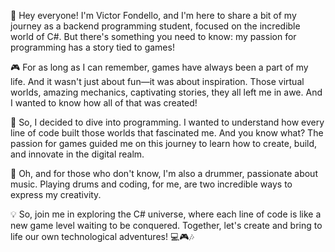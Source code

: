 👋 Hey everyone! I'm Victor Fondello, and I'm here to share a bit of my journey as a backend programming student, focused on the incredible world of C#. But there's something you need to know: my passion for programming has a story tied to games!

🎮 For as long as I can remember, games have always been a part of my life. And it wasn't just about fun—it was about inspiration. Those virtual worlds, amazing mechanics, captivating stories, they all left me in awe. And I wanted to know how all of that was created!

🚀 So, I decided to dive into programming. I wanted to understand how every line of code built those worlds that fascinated me. And you know what? The passion for games guided me on this journey to learn how to create, build, and innovate in the digital realm.

🥁 Oh, and for those who don't know, I'm also a drummer, passionate about music. Playing drums and coding, for me, are two incredible ways to express my creativity.

💡 So, join me in exploring the C# universe, where each line of code is like a new game level waiting to be conquered. Together, let's create and bring to life our own technological adventures! 💻🎮🎶

<!---
Fondello/Fondello is a ✨ special ✨ repository because its `README.md` (this file) appears on your GitHub profile.
You can click the Preview link to take a look at your changes.
--->
